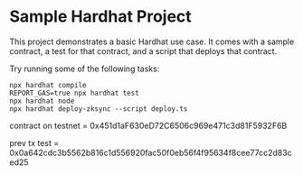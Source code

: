 # Sample Hardhat Project

This project demonstrates a basic Hardhat use case. It comes with a sample contract, a test for that contract, and a script that deploys that contract.

Try running some of the following tasks:

```shell
npx hardhat compile
REPORT_GAS=true npx hardhat test
npx hardhat node
npx hardhat deploy-zksync --script deploy.ts
```

contract on testnet =  0x451d1aF630eD72C6506c969e471c3d81F5932F6B

prev tx test = 0x0a642cdc3b5562b816c1d556920fac50f0eb56f4f95634f8cee77cc2d83ced25
